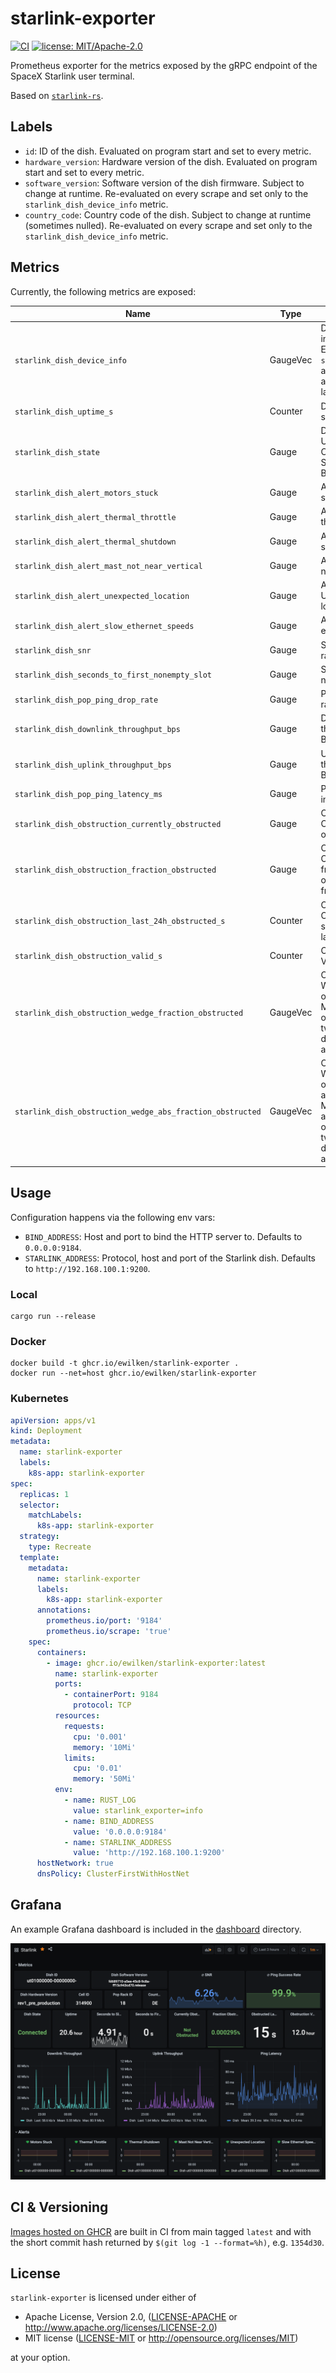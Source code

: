 # starlink-exporter

[![CI](https://github.com/ewilken/starlink-exporter/workflows/CI/badge.svg)](https://github.com/ewilken/starlink-exporter/actions?query=workflow%3ACI)
[![license: MIT/Apache-2.0](https://img.shields.io/badge/license-MIT%2FApache--2.0-blue.svg)](https://github.com/ewilken/starlink-exporter)

Prometheus exporter for the metrics exposed by the gRPC endpoint of the SpaceX Starlink user terminal.

Based on [`starlink-rs`](https://github.com/ewilken/starlink-rs).

## Labels

- `id`: ID of the dish. Evaluated on program start and set to every metric.
- `hardware_version`: Hardware version of the dish. Evaluated on program start and set to every metric.
- `software_version`: Software version of the dish firmware. Subject to change at runtime. Re-evaluated on every scrape and set only to the `starlink_dish_device_info` metric.
- `country_code`: Country code of the dish. Subject to change at runtime (sometimes nulled). Re-evaluated on every scrape and set only to the `starlink_dish_device_info` metric.

## Metrics

Currently, the following metrics are exposed:

| Name                                                      | Type     |  Description                                                                                                                |
| --------------------------------------------------------- | -------- | --------------------------------------------------------------------------------------------------------------------------- |
| `starlink_dish_device_info`                               | GaugeVec | Device information. Exposing `software_version` and `country_code` as additional labels.                                    |
| `starlink_dish_uptime_s`                                  | Counter  | Dish uptime in seconds.                                                                                                     |
| `starlink_dish_state`                                     | Gauge    | Dish state. 0: Unknown, 1: Connected, 2: Searching, 3: Booting.                                                             |
| `starlink_dish_alert_motors_stuck`                        | Gauge    | Alert: Motors stuck.                                                                                                        |
| `starlink_dish_alert_thermal_throttle`                    | Gauge    | Alert: Thermal throttle.                                                                                                    |
| `starlink_dish_alert_thermal_shutdown`                    | Gauge    | Alert: Thermal shutdown.                                                                                                    |
| `starlink_dish_alert_mast_not_near_vertical`              | Gauge    | Alert: Mast not near vertical.                                                                                              |
| `starlink_dish_alert_unexpected_location`                 | Gauge    | Alert: Unexpected location.                                                                                                 |
| `starlink_dish_alert_slow_ethernet_speeds`                | Gauge    | Alert: Slow ethernet speeds.                                                                                                |
| `starlink_dish_snr`                                       | Gauge    | Signal-to-noise ratio.                                                                                                      |
| `starlink_dish_seconds_to_first_nonempty_slot`            | Gauge    | Seconds to first non-empty slot.                                                                                            |
| `starlink_dish_pop_ping_drop_rate`                        | Gauge    | Pop ping drop rate.                                                                                                         |
| `starlink_dish_downlink_throughput_bps`                   | Gauge    | Downlink throughput in Bps.                                                                                                 |
| `starlink_dish_uplink_throughput_bps`                     | Gauge    | Uplink throughput in Bps.                                                                                                   |
| `starlink_dish_pop_ping_latency_ms`                       | Gauge    | Pop ping latency in ms.                                                                                                     |
| `starlink_dish_obstruction_currently_obstructed`          | Gauge    | Obstruction: Currently obstructed.                                                                                          |
| `starlink_dish_obstruction_fraction_obstructed`           | Gauge    | Obstruction: Obstructed fraction. Sum of obstructed fractions.                                                              |
| `starlink_dish_obstruction_last_24h_obstructed_s`         | Counter  | Obstruction: Obstructed seconds in the last 24 hours.                                                                       |
| `starlink_dish_obstruction_valid_s`                       | Counter  | Obstruction: Valid seconds.                                                                                                 |
| `starlink_dish_obstruction_wedge_fraction_obstructed`     | GaugeVec | Obstruction: Wedge fraction obstructed. Measure of obstruction in twelve 30 degree wedges around the dish.                  |
| `starlink_dish_obstruction_wedge_abs_fraction_obstructed` | GaugeVec | Obstruction: Wedge fraction obstruction average. Measure of average obstruction in twelve 30 degree wedges around the dish. |

## Usage

Configuration happens via the following env vars:

- `BIND_ADDRESS`: Host and port to bind the HTTP server to. Defaults to `0.0.0.0:9184`.
- `STARLINK_ADDRESS`: Protocol, host and port of the Starlink dish. Defaults to `http://192.168.100.1:9200`.

### Local

    cargo run --release

### Docker

    docker build -t ghcr.io/ewilken/starlink-exporter .
    docker run --net=host ghcr.io/ewilken/starlink-exporter

### Kubernetes

```yaml
apiVersion: apps/v1
kind: Deployment
metadata:
  name: starlink-exporter
  labels:
    k8s-app: starlink-exporter
spec:
  replicas: 1
  selector:
    matchLabels:
      k8s-app: starlink-exporter
  strategy:
    type: Recreate
  template:
    metadata:
      name: starlink-exporter
      labels:
        k8s-app: starlink-exporter
      annotations:
        prometheus.io/port: '9184'
        prometheus.io/scrape: 'true'
    spec:
      containers:
        - image: ghcr.io/ewilken/starlink-exporter:latest
          name: starlink-exporter
          ports:
            - containerPort: 9184
              protocol: TCP
          resources:
            requests:
              cpu: '0.001'
              memory: '10Mi'
            limits:
              cpu: '0.01'
              memory: '50Mi'
          env:
            - name: RUST_LOG
              value: starlink_exporter=info
            - name: BIND_ADDRESS
              value: '0.0.0.0:9184'
            - name: STARLINK_ADDRESS
              value: 'http://192.168.100.1:9200'
      hostNetwork: true
      dnsPolicy: ClusterFirstWithHostNet
```

## Grafana

An example Grafana dashboard is included in the [dashboard](dashboard) directory.

![Example Dashboard](dashboard/preview.png)

## CI & Versioning

[Images hosted on GHCR](https://github.com/users/ewilken/packages/container/package/starlink-exporter) are built in CI from main tagged `latest` and with the short commit hash returned by `$(git log -1 --format=%h)`, e.g. `1354d30`.

## License

`starlink-exporter` is licensed under either of

- Apache License, Version 2.0, ([LICENSE-APACHE](LICENSE-APACHE) or http://www.apache.org/licenses/LICENSE-2.0)
- MIT license ([LICENSE-MIT](LICENSE-MIT) or http://opensource.org/licenses/MIT)

at your option.
